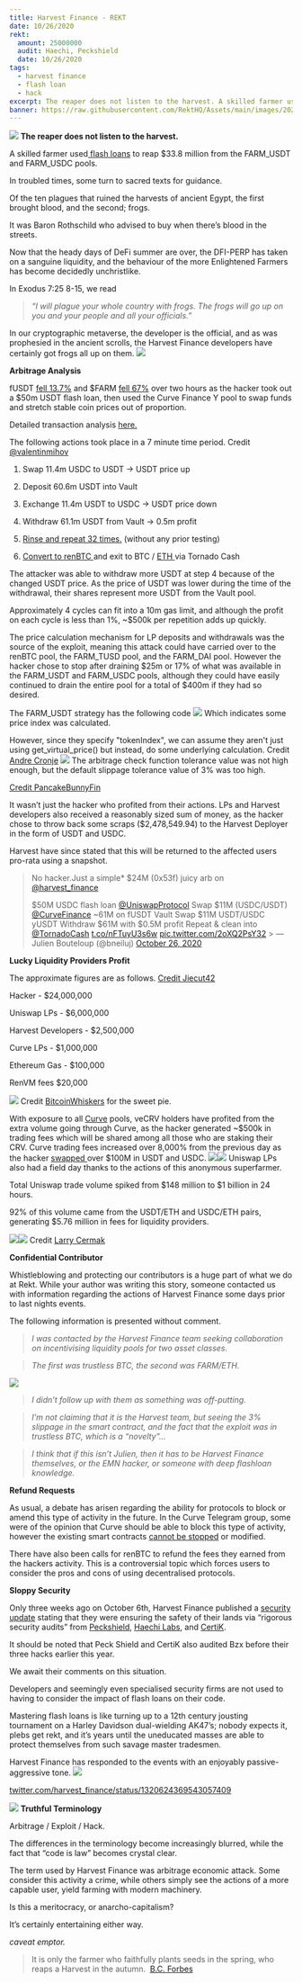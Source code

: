 ```yaml
---
title: Harvest Finance - REKT
date: 10/26/2020
rekt: 
  amount: 25000000
  audit: Haechi, Peckshield
  date: 10/26/2020
tags:
  - harvest finance
  - flash loan
  - hack
excerpt: The reaper does not listen to the harvest. A skilled farmer used flash loans to reap $24 million from the FARM_USDT and FARM_USDC pools.
banner: https://raw.githubusercontent.com/RektHQ/Assets/main/images/2020/10/reaper-3.jpg
---
```


![](https://raw.githubusercontent.com/RektHQ/Assets/main/images/2020/10/reaper-3.jpg)
**The reaper does not listen to the harvest.**

A skilled farmer used[ flash loans](https://etherscan.io/tx/0x9d093325272701d63fdafb0af2d89c7e23eaf18be1a51c580d9bce89987a2dc1/advanced#internal) to reap $33.8 million from the FARM_USDT and FARM_USDC pools.

In troubled times, some turn to sacred texts for guidance.

Of the ten plagues that ruined the harvests of ancient Egypt, the first brought blood, and the second; frogs.

It was Baron Rothschild who advised to buy when there’s blood in the streets.

Now that the heady days of DeFi summer are over, the DFI-PERP has taken on a sanguine liquidity, and the behaviour of the more Enlightened Farmers has become decidedly unchristlike.

In Exodus 7:25 8-15, we read

> _“I will plague your whole country with frogs. The frogs will go up on you and your people and all your officials.”_

In our cryptographic metaverse, the developer is the official, and as was prophesied in the ancient scrolls, the Harvest Finance developers have certainly got frogs all up on them.
![](https://lh4.googleusercontent.com/EEKvX8W_B4lZHA9MSaEJA9qThrhZa6rh-AoQOczdOT6lSxVwJ4F9O1tY4uUSdJ0-xuv7VGP9Mo89i63_LF-W-Rqgq28qoytLxTBpggpZeA4pz9ndUb1_jiN7itRThjNxu3MV33PU)

**Arbitrage Analysis**

fUSDT [fell 13.7%](https://twitter.com/jiecut42/status/1320574109005348864?s=20) and $FARM [fell 67%](https://www.coingecko.com/en/coins/harvest-finance) over two hours as the hacker took out a $50m USDT flash loan, then used the Curve Finance Y pool to swap funds and stretch stable coin prices out of proportion.

Detailed transaction analysis [here.](https://ethtx.info/mainnet/0x9d093325272701d63fdafb0af2d89c7e23eaf18be1a51c580d9bce89987a2dc1)

The following actions took place in a 7 minute time period. Credit [@valentinmihov](https://twitter.com/valentinmihov/status/1320667338321154048?s=20)

1. Swap 11.4m USDC to USDT -> USDT price up

2. Deposit 60.6m USDT into Vault

3. Exchange 11.4m USDT to USDC -> USDT price down

4. Withdraw 61.1m USDT from Vault -> 0.5m profit

5. [Rinse and repeat 32 times.](https://etherscan.io/address/0xf224ab004461540778a914ea397c589b677e27bb) (without any prior testing)

6. [Convert to renBTC ](https://app.zerion.io/0x3811765a53c3188c24d412daec3f60faad5f119b/history)and exit to BTC / [ETH ](https://etherscan.io/tx/0x5abe6f9b498471042f6c9f68c63fc3d84398b95a3a9e58c621cee09b3c972879)via Tornado Cash

The attacker was able to withdraw more USDT at step 4 because of the changed USDT price. As the price of USDT was lower during the time of the withdrawal, their shares represent more USDT from the Vault pool.

Approximately 4 cycles can fit into a 10m gas limit, and although the profit on each cycle is less than 1%, ~$500k per repetition adds up quickly.

The price calculation mechanism for LP deposits and withdrawals was the source of the exploit, meaning this attack could have carried over to the renBTC pool, the FARM_TUSD pool, and the FARM_DAI pool. However the hacker chose to stop after draining $25m or 17% of what was available in the FARM_USDT and FARM_USDC pools, although they could have easily continued to drain the entire pool for a total of $400m if they had so desired.

The FARM_USDT strategy has the following code
![](https://lh3.googleusercontent.com/3WZVjYk0XPg_KMkyG8owAtDZUdOPU_PlUaMwHSkl4IYQjAJTeS_yj96Gu0sHTlfukzmqtxdcMUfpVhfmZrAaw05ImW5ceVByqOuEyad2GevtkP0wb_lj_EuqRrI5PB6Su1nCh_vT)
Which indicates some price index was calculated.

However, since they specify "tokenIndex", we can assume they aren't just using get_virtual_price() but instead, do some underlying calculation.
Credit [Andre Cronje](https://twitter.com/AndreCronjeTech)
![](https://lh4.googleusercontent.com/RI7-hbXD-8H7Oi3O_mnwPND-Ik4LyPffaqYUX4C9AoT182ohHliSF-9YrArkfQem8CZhY95vlmkTQtIe9ttvxuwBPDSkdI55zYstQzIRThZEXpyFJiScbmtP4pwcHkF2qNvSrph6)
The arbitrage check function tolerance value was not high enough, but the default slippage tolerance value of 3% was too high.

[Credit PancakeBunnyFin](https://twitter.com/PancakeBunnyFin/status/1320615021588537347)

It wasn’t just the hacker who profited from their actions. LPs and Harvest developers also received a reasonably sized sum of money, as the hacker chose to throw back some scraps ($2,478,549.94) to the Harvest Deployer in the form of USDT and USDC.

Harvest have since stated that this will be returned to the affected users pro-rata using a snapshot.

> No hacker.Just a simple\* $24M (0x53f) juicy arb on [@harvest_finance](https://twitter.com/harvest_finance?ref_src=twsrc%5Etfw)
>
> $50M USDC flash loan [@UniswapProtocol](https://twitter.com/UniswapProtocol?ref_src=twsrc%5Etfw)
> Swap $11M (USDC/USDT) [@CurveFinance](https://twitter.com/CurveFinance?ref_src=twsrc%5Etfw)
> ~61M on fUSDT Vault
> Swap $11M USDT/USDC yUSDT
> Withdraw $61M with $0.5M profit
> Repeat & clean into [@TornadoCash](https://twitter.com/TornadoCash?ref_src=twsrc%5Etfw) [t.co/nFTuyU3s6w](https://t.co/nFTuyU3s6w) [pic.twitter.com/2oXQ2PsY32](https://t.co/2oXQ2PsY32) > &mdash; Julien Bouteloup (@bneiluj) [October 26, 2020](https://twitter.com/bneiluj/status/1320686478486347778?ref_src=twsrc%5Etfw)

**Lucky Liquidity Providers Profit**

The approximate figures are as follows. [Credit Jiecut42](https://twitter.com/jiecut42)

Hacker - $24,000,000

Uniswap LPs - $6,000,000

Harvest Developers - $2,500,000

Curve LPs - $1,000,000

Ethereum Gas - $100,000

RenVM fees $20,000

![](https://lh6.googleusercontent.com/O91Z60MeY81zTI2Lu6g3OAAxdJec9tJjcWcY6rbgRPZYW-i8tShq44_XVuhbx2oUao-CsKSqzhPYyHHZRSbvuMrIUwGeOd2npe4Z7KXOox7S_NKK95IEx6ooqh_5MlN8qgtizZu0)
Credit [BitcoinWhiskers](https://twitter.com/BitcoinWhiskers) for the sweet pie.

With exposure to all [Curve](https://www.curve.fi/) pools, veCRV holders have profited from the extra volume going through Curve, as the hacker generated ~$500k in trading fees which will be shared among all those who are staking their CRV.
Curve trading fees increased over 8,000% from the previous day as the hacker [swapped ](https://etherscan.io/tx/0xb460b70f11a93364fecf1f3c3ec49f053aecd2d6d9912c012170aa7a0de2d526)over $100M in USDT and USDC.
![](https://lh4.googleusercontent.com/P9kpiXDdXJYtJTO1byo7ylD8Ht4_vJNDbSZZtUcG2MzXflb5VxaW634Su-jKF3W9yNKAeJ49BKnQjiaPBYy3w018NmCpTXJ2bcK9kjniEy6E2hENqHwYk2yJebULie9UzMaFm55m)![](https://lh4.googleusercontent.com/Az3qJ6dKLbNiXRkUOshi9tgw5Qg0WcRbxF2KhGoxT4GJQ4dOdLT_CpGK6fFkwHHsrnfN0mhcTIZaBdRq-QYWqH7_bCWft16ow-zNO7R0i6YGTBdQGjysjheUKSbZjCJ8V0cyOSws)
Uniswap LPs also had a field day thanks to the actions of this anonymous superfarmer.

Total Uniswap trade volume spiked from $148 million to $1 billion in 24 hours.

92% of this volume came from the USDT/ETH and USDC/ETH pairs, generating $5.76 million in fees for liquidity providers.

![](https://lh3.googleusercontent.com/fZW3t_eeYeEjsBaluQwSbmHCc2ZP7H5PNBeFUvw0uSxxJqwNs4mL6UvIKWTWGHZ_7rLGpMuveEAzJ_GVLNJbEZOfRi9S8zYV7BWyknpQCgctrsomzLm4Dzbi6qNwuzbzG8gOFGeI)![](https://lh3.googleusercontent.com/T9IWn6M9JIV_82qkS-t6SC9iSOK6r1TNWO6aBCRerRNaxKXZso62bpGa5vypvVvQaUEfgIcLRkZ5QLoBU3ibErYg4cUDmb7p6CpGjR1NFVQHdtEzXy483uACgcJ-_RQMFfelFO-s)
Credit [Larry Cermak](https://twitter.com/lawmaster/status/1320614508772163584?s=20)

**Confidential Contributor**

Whistleblowing and protecting our contributors is a huge part of what we do at Rekt. While your author was writing this story, someone contacted us with information regarding the actions of Harvest Finance some days prior to last nights events.

The following information is presented without comment.

> _I was contacted by the Harvest Finance team seeking collaboration on incentivising liquidity pools for two asset classes._

> _The first was trustless BTC, the second was FARM/ETH._

![](https://lh5.googleusercontent.com/BI91M7nD8yCLZuJtX0Tpas4RCBD8xnGWl2LrRu4PTbO_CrQUDP2GDuhR45vrUpnOSc-hxuvuKTZ76DT8U58QVgvFxa7CNkQL2KXINn1Hsxw7csVd2b3VYOp8Mhw9_tM-fD58ZFOp)

> _I didn’t follow up with them as something was off-putting._

> _I’m not claiming that it is the Harvest team, but seeing the 3% slippage in the smart contract, and the fact that the exploit was in trustless BTC, which is a “novelty”..._

> _I think that if this isn’t Julien, then it has to be Harvest Finance themselves, or the EMN hacker, or someone with deep flashloan knowledge._

**Refund Requests**

As usual, a debate has arisen regarding the ability for protocols to block or amend this type of activity in the future. In the Curve Telegram group, some were of the opinion that Curve should be able to block this type of activity, however the existing smart contracts [cannot be stopped](https://twitter.com/CurveFinance/status/1320694100090376193?s=20) or modified.

There have also been calls for renBTC to refund the fees they earned from the hackers activity. This is a controversial topic which forces users to consider the pros and cons of using decentralised protocols.

**Sloppy Security**

Only three weeks ago on October 6th, Harvest Finance published a [security update](https://medium.com/harvest-finance/week-6-update-security-rules-everything-around-me-62a681a3692a) stating that they were ensuring the safety of their lands via “rigorous security audits” from [Peckshield](https://twitter.com/peckshield), [Haechi Labs](https://haechi.io/), and [CertiK](https://twitter.com/certik_io).

It should be noted that Peck Shield and CertiK also audited Bzx before their three hacks earlier this year.

We await their comments on this situation.

Developers and seemingly even specialised security firms are not used to having to consider the impact of flash loans on their code.

Mastering flash loans is like turning up to a 12th century jousting tournament on a Harley Davidson dual-wielding AK47’s; nobody expects it, plebs get rekt, and it’s years until the uneducated masses are able to protect themselves from such savage master tradesmen.

Harvest Finance has responded to the events with an enjoyably passive-aggressive tone.
![](https://lh6.googleusercontent.com/R_kCRELgxVg20qoViEkHb43yiEoWnuslyOQJaPlG0djFHM8FAJEumBYLQP-URiPun5EdcOpKhBOLGHmsi0h36Z6-LdRxFKwD9ABzrFezDcLcNLXtEPBc896I1HcwxfLHCuz5R9IF)

[twitter.com/harvest_finance/status/1320624369543057409](https://twitter.com/harvest_finance/status/1320624369543057409)

![](https://lh4.googleusercontent.com/kgpAOlAQRPTcNrx-HJzhDhO04Y9CttjxSfNJ3udyDNvVG5D75NbarZjK3aQ_76axChzA05kmDzDOlSyC9mFX98Odw1U5fSucvIw6zo7JOdjBjANdqm7WN-pac8GzxozyBjZQ6qWK)
**Truthful Terminology**

Arbitrage / Exploit / Hack.

The differences in the terminology become increasingly blurred, while the fact that “code is law” becomes crystal clear.

The term used by Harvest Finance was arbitrage economic attack. Some consider this activity a crime, while others simply see the actions of a more capable user, yield farming with modern machinery.

Is this a meritocracy, or anarcho-capitalism?

It’s certainly entertaining either way.

_caveat emptor._

> It is only the farmer who faithfully plants seeds in the spring, who reaps a Harvest in the autumn.  [B.C. Forbes](https://en.wikipedia.org/wiki/B._C._Forbes)
